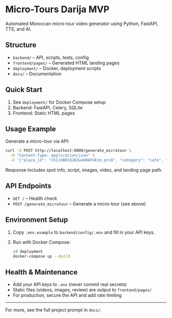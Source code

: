 # Micro-Tours Darija MVP

Automated Moroccan micro-tour video generator using Python, FastAPI, TTS, and AI.

## Structure

- `backend/` – API, scripts, tests, config
- `frontend/pages/` – Generated HTML landing pages
- `deployment/` – Docker, deployment scripts
- `docs/` – Documentation

## Quick Start

1. See `deployment/` for Docker Compose setup
2. Backend: FastAPI, Celery, SQLite
3. Frontend: Static HTML pages

## Usage Example

Generate a micro-tour via API:

```bash
curl -X POST http://localhost:8000/generate_microtour \
  -H "Content-Type: application/json" \
  -d '{"place_id": "ChIJd8BlQ2BZwokRAFUEcm_qrcA", "category": "cafe", "city": "طنجة"}'
```

Response includes spot info, script, images, video, and landing page path.

## API Endpoints

- `GET /` – Health check
- `POST /generate_microtour` – Generate a micro-tour (see above)

## Environment Setup

1. Copy `.env.example` to `backend/config/.env` and fill in your API keys.
2. Run with Docker Compose:

   ```bash
   cd deployment
   docker-compose up --build
   ```

## Health & Maintenance

- Add your API keys to `.env` (never commit real secrets)
- Static files (videos, images, review) are output to `frontend/pages/`
- For production, secure the API and add rate limiting

---

For more, see the full project prompt in `docs/`.
